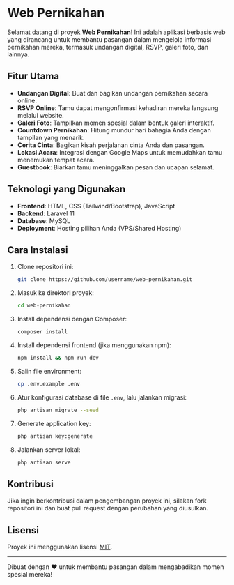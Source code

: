 # Web Pernikahan

Selamat datang di proyek **Web Pernikahan**! Ini adalah aplikasi berbasis web yang dirancang untuk membantu pasangan dalam mengelola informasi pernikahan mereka, termasuk undangan digital, RSVP, galeri foto, dan lainnya.

## Fitur Utama
- **Undangan Digital**: Buat dan bagikan undangan pernikahan secara online.
- **RSVP Online**: Tamu dapat mengonfirmasi kehadiran mereka langsung melalui website.
- **Galeri Foto**: Tampilkan momen spesial dalam bentuk galeri interaktif.
- **Countdown Pernikahan**: Hitung mundur hari bahagia Anda dengan tampilan yang menarik.
- **Cerita Cinta**: Bagikan kisah perjalanan cinta Anda dan pasangan.
- **Lokasi Acara**: Integrasi dengan Google Maps untuk memudahkan tamu menemukan tempat acara.
- **Guestbook**: Biarkan tamu meninggalkan pesan dan ucapan selamat.

## Teknologi yang Digunakan
- **Frontend**: HTML, CSS (Tailwind/Bootstrap), JavaScript
- **Backend**: Laravel 11
- **Database**: MySQL
- **Deployment**: Hosting pilihan Anda (VPS/Shared Hosting)

## Cara Instalasi
1. Clone repositori ini:
   ```bash
   git clone https://github.com/username/web-pernikahan.git
   ```
2. Masuk ke direktori proyek:
   ```bash
   cd web-pernikahan
   ```
3. Install dependensi dengan Composer:
   ```bash
   composer install
   ```
4. Install dependensi frontend (jika menggunakan npm):
   ```bash
   npm install && npm run dev
   ```
5. Salin file environment:
   ```bash
   cp .env.example .env
   ```
6. Atur konfigurasi database di file `.env`, lalu jalankan migrasi:
   ```bash
   php artisan migrate --seed
   ```
7. Generate application key:
   ```bash
   php artisan key:generate
   ```
8. Jalankan server lokal:
   ```bash
   php artisan serve
   ```

## Kontribusi
Jika ingin berkontribusi dalam pengembangan proyek ini, silakan fork repositori ini dan buat pull request dengan perubahan yang diusulkan.

## Lisensi
Proyek ini menggunakan lisensi [MIT](LICENSE).

---
Dibuat dengan ❤️ untuk membantu pasangan dalam mengabadikan momen spesial mereka!
